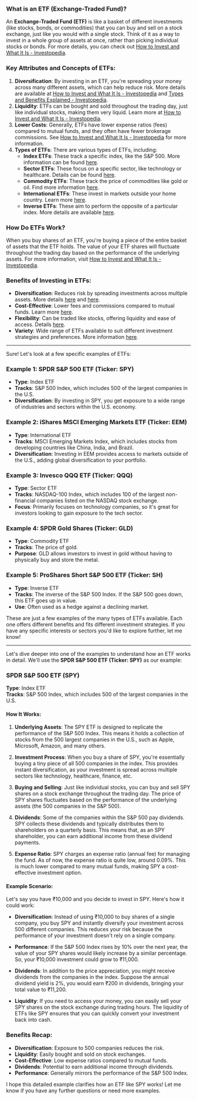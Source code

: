 ### What is an ETF (Exchange-Traded Fund)?

An **Exchange-Traded Fund (ETF)** is like a basket of different investments (like stocks, bonds, or commodities) that you can buy and sell on a stock exchange, just like you would with a single stock. Think of it as a way to invest in a whole group of assets at once, rather than picking individual stocks or bonds. For more details, you can check out [How to Invest and What It Is - Investopedia](https://www.investopedia.com/terms/e/etf.asp).

### Key Attributes and Concepts of ETFs:

1. **Diversification**: By investing in an ETF, you're spreading your money across many different assets, which can help reduce risk. More details are available at [How to Invest and What It Is - Investopedia](https://www.investopedia.com/terms/e/etf.asp) and [Types and Benefits Explained - Investopedia](https://www.investopedia.com/terms/s/stock-etf.asp).
2. **Liquidity**: ETFs can be bought and sold throughout the trading day, just like individual stocks, making them very liquid. Learn more at [How to Invest and What It Is - Investopedia](https://www.investopedia.com/terms/e/etf.asp).
3. **Lower Costs**: Generally, ETFs have lower expense ratios (fees) compared to mutual funds, and they often have fewer brokerage commissions. See [How to Invest and What It Is - Investopedia](https://www.investopedia.com/terms/e/etf.asp) for more information.
4. **Types of ETFs**: There are various types of ETFs, including:
   - **Index ETFs**: These track a specific index, like the S&P 500. More information can be found [here](https://www.investopedia.com/terms/e/etf.asp).
   - **Sector ETFs**: These focus on a specific sector, like technology or healthcare. Details can be found [here](https://www.etmoney.com/learn/mutual-funds/what-are-exchange-traded-funds-etfs/).
   - **Commodity ETFs**: These track the price of commodities like gold or oil. Find more information [here](https://www.etmoney.com/learn/mutual-funds/what-are-exchange-traded-funds-etfs/).
   - **International ETFs**: These invest in markets outside your home country. Learn more [here](https://www.etmoney.com/learn/mutual-funds/what-are-exchange-traded-funds-etfs/).
   - **Inverse ETFs**: These aim to perform the opposite of a particular index. More details are available [here](https://www.etmoney.com/learn/mutual-funds/what-are-exchange-traded-funds-etfs/).

### How Do ETFs Work?

When you buy shares of an ETF, you're buying a piece of the entire basket of assets that the ETF holds. The value of your ETF shares will fluctuate throughout the trading day based on the performance of the underlying assets. For more information, visit [How to Invest and What It Is - Investopedia](https://www.investopedia.com/terms/e/etf.asp).

### Benefits of Investing in ETFs:

- **Diversification**: Reduces risk by spreading investments across multiple assets. More details [here](https://www.investopedia.com/terms/e/etf.asp) and [here](https://www.investopedia.com/terms/s/stock-etf.asp).
- **Cost-Effective**: Lower fees and commissions compared to mutual funds. Learn more [here](https://www.investopedia.com/terms/e/etf.asp).
- **Flexibility**: Can be traded like stocks, offering liquidity and ease of access. Details [here](https://www.investopedia.com/terms/e/etf.asp).
- **Variety**: Wide range of ETFs available to suit different investment strategies and preferences. More information [here](https://www.etmoney.com/learn/mutual-funds/what-are-exchange-traded-funds-etfs/).


---

Sure! Let's look at a few specific examples of ETFs:

### Example 1: SPDR S&P 500 ETF (Ticker: SPY)
- **Type**: Index ETF
- **Tracks**: S&P 500 Index, which includes 500 of the largest companies in the U.S.
- **Diversification**: By investing in SPY, you get exposure to a wide range of industries and sectors within the U.S. economy.

### Example 2: iShares MSCI Emerging Markets ETF (Ticker: EEM)
- **Type**: International ETF
- **Tracks**: MSCI Emerging Markets Index, which includes stocks from developing countries like China, India, and Brazil.
- **Diversification**: Investing in EEM provides access to markets outside of the U.S., adding global diversification to your portfolio.

### Example 3: Invesco QQQ ETF (Ticker: QQQ)
- **Type**: Sector ETF
- **Tracks**: NASDAQ-100 Index, which includes 100 of the largest non-financial companies listed on the NASDAQ stock exchange.
- **Focus**: Primarily focuses on technology companies, so it's great for investors looking to gain exposure to the tech sector.

### Example 4: SPDR Gold Shares (Ticker: GLD)
- **Type**: Commodity ETF
- **Tracks**: The price of gold.
- **Purpose**: GLD allows investors to invest in gold without having to physically buy and store the metal.

### Example 5: ProShares Short S&P 500 ETF (Ticker: SH)
- **Type**: Inverse ETF
- **Tracks**: The inverse of the S&P 500 Index. If the S&P 500 goes down, this ETF goes up in value.
- **Use**: Often used as a hedge against a declining market.

These are just a few examples of the many types of ETFs available. Each one offers different benefits and fits different investment strategies. If you have any specific interests or sectors you'd like to explore further, let me know!

---

Let's dive deeper into one of the examples to understand how an ETF works in detail. We'll use the **SPDR S&P 500 ETF (Ticker: SPY)** as our example:

### SPDR S&P 500 ETF (SPY)

**Type**: Index ETF  
**Tracks**: S&P 500 Index, which includes 500 of the largest companies in the U.S.

#### How It Works:

1. **Underlying Assets**: The SPY ETF is designed to replicate the performance of the S&P 500 Index. This means it holds a collection of stocks from the 500 largest companies in the U.S., such as Apple, Microsoft, Amazon, and many others.

2. **Investment Process**: When you buy a share of SPY, you're essentially buying a tiny piece of all 500 companies in the index. This provides instant diversification, as your investment is spread across multiple sectors like technology, healthcare, finance, etc.

3. **Buying and Selling**: Just like individual stocks, you can buy and sell SPY shares on a stock exchange throughout the trading day. The price of SPY shares fluctuates based on the performance of the underlying assets (the 500 companies in the S&P 500).

4. **Dividends**: Some of the companies within the S&P 500 pay dividends. SPY collects these dividends and typically distributes them to shareholders on a quarterly basis. This means that, as an SPY shareholder, you can earn additional income from these dividend payments.

5. **Expense Ratio**: SPY charges an expense ratio (annual fee) for managing the fund. As of now, the expense ratio is quite low, around 0.09%. This is much lower compared to many mutual funds, making SPY a cost-effective investment option.

#### Example Scenario:

Let's say you have ₹10,000 and you decide to invest in SPY. Here's how it could work:

- **Diversification**: Instead of using ₹10,000 to buy shares of a single company, you buy SPY and instantly diversify your investment across 500 different companies. This reduces your risk because the performance of your investment doesn't rely on a single company.

- **Performance**: If the S&P 500 Index rises by 10% over the next year, the value of your SPY shares would likely increase by a similar percentage. So, your ₹10,000 investment could grow to ₹11,000.

- **Dividends**: In addition to the price appreciation, you might receive dividends from the companies in the index. Suppose the annual dividend yield is 2%, you would earn ₹200 in dividends, bringing your total value to ₹11,200.

- **Liquidity**: If you need to access your money, you can easily sell your SPY shares on the stock exchange during trading hours. The liquidity of ETFs like SPY ensures that you can quickly convert your investment back into cash.

### Benefits Recap:

- **Diversification**: Exposure to 500 companies reduces the risk.
- **Liquidity**: Easily bought and sold on stock exchanges.
- **Cost-Effective**: Low expense ratios compared to mutual funds.
- **Dividends**: Potential to earn additional income through dividends.
- **Performance**: Generally mirrors the performance of the S&P 500 Index.

I hope this detailed example clarifies how an ETF like SPY works! Let me know if you have any further questions or need more examples.
